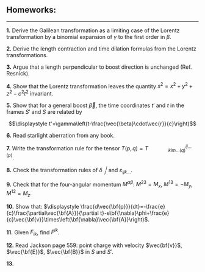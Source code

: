 ## Homeworks:
---

**1.**  Derive the Galilean transformation as a limiting case of the Lorentz transformation by a binomial expansion of $\gamma$ to the first order in $\beta$.

**2.**  Derive the length contraction and time dilation formulas from the Lorentz transformations.

**3.**  Argue that a length perpendicular to boost direction is unchanged (Ref. Resnick).

**4.**  Show that the Lorentz transformation leaves the quantity $s^2=x^2+y^2+z^2-c^2t^2$ invariant.

**5.**  Show that for a general boost $\vec{\beta}$, the time coordinates $t'$ and $t$ in the frames $S'$ and $S$ are related by

$$\displaystyle t'=\gamma\left(t-\frac{\vec{\beta}\cdot\vec{r}}{c}\right)$$

**6.**  Read starlight aberration from any book.

**7.**  Write the transformation rule for the tensor $T(p, q)=T^{ij...(p)}_{\ \ \ \ \ \ \ \ \ \ \ \ \ \ \ \ klm...(q)}$.

**8.**  Check the transformation rules of $\delta^{i} _{\ \ j}$ and $\varepsilon _{ijk...}$.

**9.** Check that for the four-angular momentum $M^{\alpha\beta}$: $M^{23}=M_x$, $M^{13}=-M_y$, $M^{12}=M_z$.

**10.**  Show that: $\displaystyle \frac{d\vec{\bf{p}}}{dt}=-\frac{e}{c}\frac{\partial\vec{\bf{A}}}{\partial t}-e\bf{\nabla}\phi+\frac{e}{c}\vec{\bf{v}}\times\left(\bf{\nabla}\vec{\bf{A}}\right)$.

**11.**  Given $F_{ik}$, find $F^{ik}$.

**12.**  Read Jackson page 559: point charge with velocity $\vec{bf{v}}$, $\vec{\bf{E}}$, $\vec{\bf{B}}$ in $S$ and $S'$.

**13.**  
